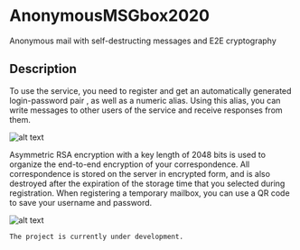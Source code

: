 # AnonymousMSGbox2020
Anonymous mail with self-destructing messages and E2E cryptography

## Description

To use the service, you need to register and get an automatically generated login-password pair , as well as a numeric alias. 
Using this alias, you can write messages to other users of the service and receive responses from them.

![alt text][RSA]

Asymmetric RSA encryption with a key length of 2048 bits is used to organize the end-to-end encryption of your correspondence. 
All correspondence is stored on the server in encrypted form, and is also destroyed after the expiration of the storage time that you selected during registration. 
When registering a temporary mailbox, you can use a QR code to save your username and password.

![alt text][E2EE]

```
The project is currently under development.
```

[E2EE]:https://steemitimages.com/p/USgKoryE83ixKBk2E7ki1tYfMW2sGikw3Fpq5V9DQ17DZ9VqB75wv22pWwBTQfxuZ4JrWhnoKhd92rTtc2QkEa?format=match&mode=fit&width=640
[RSA]:http://conference.countersite.org/uploads/posts/2016-09/1473056330_rsa-encryption.jpg

